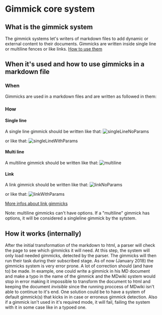 # Gimmick core system

## What is the gimmick system

The gimmick systems let's writers of markdown files to add dynamic or external content to their documents. Gimmicks are written inside single line or multiline fences or like links. [How to use them](#HowToUseThem)

## When it's used and how to use gimmicks in a markdown file

### When

Gimmicks are used in a markdown files and are written as followed in them:

### How

#### Single line

A single line gimmick should be written like that:
![singleLineNoParams](/img/singleLineNoParams.png)

or like that:
![singleLineWithParams](/img/singleLineWithParams.png)

#### Multi line

A multiline gimmick should be written like that:
![multiline](/img/multiline.png)

#### Link

A link gimmick should be written like that:
![linkNoParams](/img/linkNoParams.png)

or like that:
![linkWithParams](/img/linkWithParams.png)

[More infos about link gimmicks](http://dynalon.github.io/mdwiki/#!gimmicks.md)

Note: multiline gimmicks can't have options. If a "multiline" gimmick has options, it will be considered a singleline gimmick by the sytstem.

## How it works (internally)

After the initial transformation of the markdown to html, a parser will check the page to see which gimmicks it will need. At this step, the system will only load needed gimmicks, detected by the parser. The gimmicks will then run their task during their subscribed stage. As of now (January 2018) the gimmicks system is very error prone. A lot of correction should (and have to) be made. In example, one could write a gimmick in his MD document and make a typo in the name of the gimmick and the MDwiki system would stop in error making it impossible to transform the document to html and keeping the document *invisible* since the running proccess of MDwiki isn't able to continue to it's end. One solution could be to have a system of default gimmick(s) that kicks in in case or erroneus gimmick detection. Also if a gimmick isn't used in it's required mode, it will fail, failing the system with it in some case like in a typoed one.